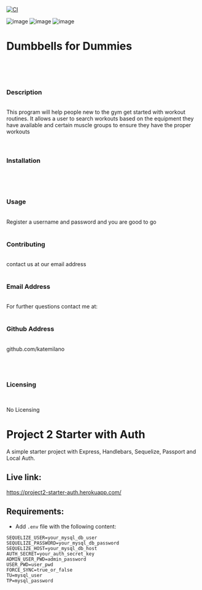 [![CI](https://github.com/katemilano/project2/actions/workflows/main.yml/badge.svg)](https://github.com/katemilano/project2/actions/workflows/main.yml)

![image](https://user-images.githubusercontent.com/73497003/112388399-7b4ea980-8cc9-11eb-87ee-84f54df6eada.png)
![image](https://user-images.githubusercontent.com/73497003/112388536-ab964800-8cc9-11eb-964e-035bb2bfac52.png)
![image](https://user-images.githubusercontent.com/73497003/112388677-e39d8b00-8cc9-11eb-86b5-41714d099c34.png)


# Dumbbells for Dummies <img align="right" src=" ">
&nbsp;  
&nbsp;  
&nbsp;  
### Description  
&nbsp;  
This program will help people new to the gym get started with workout routines. It allows a user to search workouts based on the equipment they have available and certain muscle groups to ensure they have the proper workouts  
&nbsp;  
&nbsp;  
### Installation  
&nbsp;  
  
&nbsp;  
### Usage  
&nbsp;  
Register a username and password and you are good to go  
&nbsp;  
### Contributing  
&nbsp;  
contact us at our email address  
&nbsp;  
 
### Email Address  
&nbsp;  
For further questions contact me at:   
&nbsp;  
### Github Address  
&nbsp;  
github.com/katemilano  
&nbsp;  
&nbsp;  
&nbsp;  
### Licensing  
&nbsp;  
    
No Licensing
# Project 2 Starter with Auth

A simple starter project with Express, Handlebars, Sequelize, Passport and Local Auth.

## Live link:
https://project2-starter-auth.herokuapp.com/

## Requirements:

* Add `.env` file with the following content:

```
SEQUELIZE_USER=your_mysql_db_user
SEQUELIZE_PASSWORD=your_mysql_db_password
SEQUELIZE_HOST=your_mysql_db_host
AUTH_SECRET=your_auth_secret_key
ADMIN_USER_PWD=admin_password
USER_PWD=user_pwd
FORCE_SYNC=true_or_false
TU=mysql_user
TP=mysql_password
```
